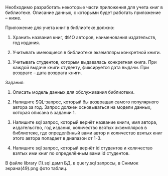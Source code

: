 Необходимо разработать некоторые части приложения для учета книг в библиотеке. Описание данных, с которыми будет работать приложение – ниже.

Приложение для учета книг в библиотеке должно:

1. Хранить названия книг, ФИО авторов, наименования издательств, год издания.

2. Учитывать имеющиеся в библиотеке экземпляры конкретной книги.

3. Учитывать студентов, которым выдавалась конкретная книга. При каждой выдаче книги студенту, фиксируется дата выдачи. При возврате – дата возврата книги.

Задания:

1. Описать модель данных для обслуживания библиотеки.

2. Напишите SQL-запрос, который бы возвращал самого популярного автора за год. Запрос должен основываться на модели данных, которая описана в задании 1.

3. Напишите sql запрос, который вернёт название книги, имя автора, издательство, год издания, количество взятых экземпляров в библиотеке,
где определённый вами автор и количество взятых книг этого автора попадает в диапазон от 1-3.

4. Напишите sql запрос, который вернёт id студентов и количество взятых ими книг по определённым вами id студентов.

В файле library (1).sql дамп БД, в query.sql запросы, в Снимок экрана(49).png фото таблиц. 
